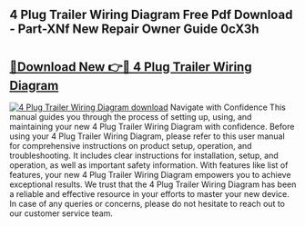 ## 4 Plug Trailer Wiring Diagram Free Pdf Download - Part-XNf New Repair Owner Guide 0cX3h

# <h2><a href="http://dfid8nn.blite.top/?on=4+Plug+Trailer+Wiring+Diagram">🔗Download New 👉🔴 4 Plug Trailer Wiring Diagram</a></h2>

[![4 Plug Trailer Wiring Diagram download](https://i.imgur.com/lujVjoI.png)](http://dfid8nn.blite.top/?on=4+Plug+Trailer+Wiring+Diagram)
Navigate with Confidence This manual guides you through the process of setting up, using, and maintaining your new 4 Plug Trailer Wiring Diagram with confidence. Before using your 4 Plug Trailer Wiring Diagram, please refer to this user manual for comprehensive instructions on product setup, operation, and troubleshooting. It includes clear instructions for installation, setup, and operation, as well as important safety information. With features like list of features, your new 4 Plug Trailer Wiring Diagram empowers you to achieve exceptional results. We trust that the 4 Plug Trailer Wiring Diagram has been a reliable and effective resource in your efforts to master your new device. In case of any queries or concerns, please do not hesitate to reach out to our customer service team.

